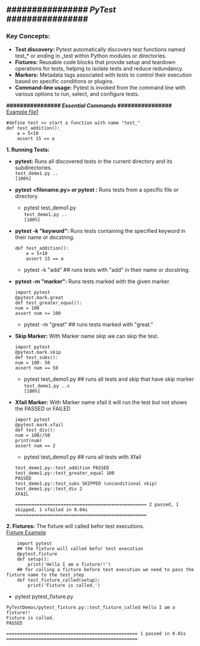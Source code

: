 ## ***################ PyTest ################***

### **Key Concepts:**
- **Test discovery:** Pytest automatically discovers test functions named test_* or ending in _test within Python modules or directories.  
- **Fixtures:** Reusable code blocks that provide setup and teardown operations for tests, helping to isolate tests and reduce redundancy.  
- **Markers:** Metadata tags associated with tests to control their execution based on specific conditions or plugins.   
- **Command-line usage:** Pytest is invoked from the command line with various options to run, select, and configure tests.  

***################ Essential Commands ################***  
[Example file1](./Selenium_practice/test_demo1.py)
```
#define test >> start a function with name "test_"
def test_addition():
    a = 5+10
    assert 15 == a
```

**1. Running Tests:**  
- **pytest:** Runs all discovered tests in the current directory and its subdirectories.  
`test_demo1.py ..                                                                                       [100%]`  
- **pytest <filename.py> or pytest <directory>:** Runs tests from a specific file or directory.  
    - pytest test_demo1.py  
`test_demo1.py ..                                                                                       [100%]`  
- **pytest -k "keyword":** Runs tests containing the specified keyword in their name or docstring.  
    ```
    def test_addition():
        a = 5+10
        assert 15 == a
    ```
    - pytest -k "add" ## runs tests with "add" in their name or docstring.  
- **pytest -m "marker":** Runs tests marked with the given marker.
    ```
    import pytest
    @pytest.mark.great
    def test_greater_equal():
    num = 100
    assert num >= 100
    ```
    - pytest -m "great" ## runs tests marked with "great."
- **Skip Marker:** With Marker name skip we can skip the test.
    ```
    import pytest
    @pytest.mark.skip
    def test_subs():
    num = 100- 50
    assert num == 50
    ```
    - pytest test_demo1.py ## runs all tests and skip that have skip marker  
    `test_demo1.py ..s                                                                  [100%]`  

- **Xfail Marker:** With Marker name xfail it will run the test but not shows the PASSED or FAILED
    ```
    import pytest
    @pytest.mark.xfail
    def test_div():
    num = 100//50
    print(num)
    assert num == 2
    ```
    - pytest test_demo1.py ## runs all tests with Xfail  
    ```
    test_demo1.py::test_addition PASSED
    test_demo1.py::test_greater_equal 100
    PASSED
    test_demo1.py::test_subs SKIPPED (unconditional skip)
    test_demo1.py::test_div 2
    XFAIL

    ================================================= 2 passed, 1 skipped, 1 xfailed in 0.04s =================================================
    ```

**2. Fixtures:**  The fixture will called befor test executions.   
[Fixture Example](./Selenium_practice/pytest_fixture.py)
```
    import pytest
    ## the fixture will called befor test execution
    @pytest.fixture
    def setup():
        print('Hello I am a fixture!!')
    ## for calling a ficture before test execution we need to pass the fixture name to the test_step
    def test_fixture_called(setup):
        print('Fixture is called.')
```
    
- pytest pytest_fixture.py 
```
PyTestDemos/pytest_fixture.py::test_fixture_called Hello I am a fixture!!
Fixture is called.
PASSED

================================================= 1 passed in 0.01s =================================================
```